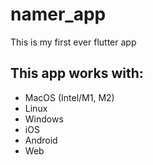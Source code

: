 # namer_app

This is my first ever flutter app

## This app works with:
- MacOS (Intel/M1, M2)
- Linux
- Windows
- iOS
- Android
- Web
  

